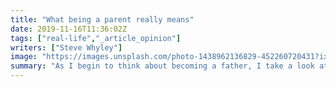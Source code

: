 ```yaml
---
title: "What being a parent really means"
date: 2019-11-16T11:36:02Z
tags: ["real-life","_article_opinion"]
writers: ["Steve Whyley"]
image: "https://images.unsplash.com/photo-1438962136829-452260720431?ixlib=rb-1.2.1&ixid=eyJhcHBfaWQiOjEyMDd9&auto=format&fit=crop&w=300&q=100"
summary: "As I begin to think about becoming a father, I take a look at my parents' lives and the sacrifices that they made and how I want to follow in their footsteps."
---
```

